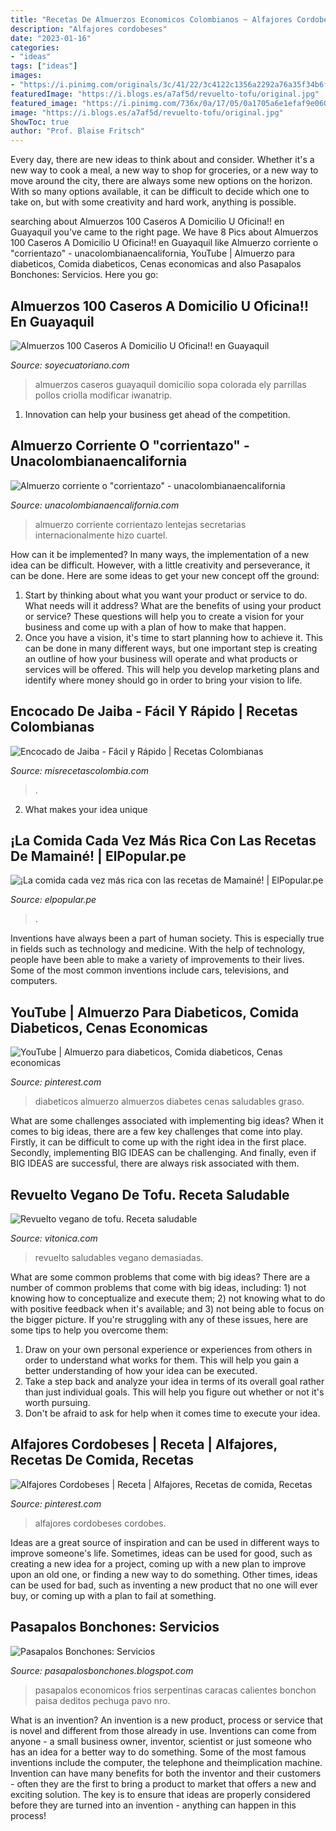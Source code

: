 ```yaml
---
title: "Recetas De Almuerzos Economicos Colombianos ~ Alfajores Cordobeses"
description: "Alfajores cordobeses"
date: "2023-01-16"
categories:
- "ideas"
tags: ["ideas"]
images:
- "https://i.pinimg.com/originals/3c/41/22/3c4122c1356a2292a76a35f34b6f7776.jpg"
featuredImage: "https://i.blogs.es/a7af5d/revuelto-tofu/original.jpg"
featured_image: "https://i.pinimg.com/736x/0a/17/05/0a1705a6e1efaf9e060093bc2a319695.jpg"
image: "https://i.blogs.es/a7af5d/revuelto-tofu/original.jpg"
ShowToc: true
author: "Prof. Blaise Fritsch"
---
```



Every day, there are new ideas to think about and consider. Whether it's a new way to cook a meal, a new way to shop for groceries, or a new way to move around the city, there are always some new options on the horizon. With so many options available, it can be difficult to decide which one to take on, but with some creativity and hard work, anything is possible.

	

		
searching about Almuerzos 100 Caseros A Domicilio U Oficina!! en Guayaquil you've came to the right page. We have 8 Pics about Almuerzos 100 Caseros A Domicilio U Oficina!! en Guayaquil like Almuerzo corriente o &quot;corrientazo&quot; - unacolombianaencalifornia, YouTube | Almuerzo para diabeticos, Comida diabeticos, Cenas economicas and also Pasapalos Bonchones: Servicios. Here you go:
		
    
## Almuerzos 100 Caseros A Domicilio U Oficina!! En Guayaquil

<img loading=lazy src="https://i.soyecuatoriano.com/images/2018/0319/50117-almuerzos-100-caseros-a-domicilio-u-oficina-20180319142827879.jpg" onerror="this.onerror=null;this.src='https://tse3.mm.bing.net/th?id=OIP.5OPaiIDtMMdFIiSGnh-H-gHaE7&amp;pid=15.1';" alt="Almuerzos 100 Caseros A Domicilio U Oficina!! en Guayaquil">

_Source: soyecuatoriano.com_

>almuerzos caseros guayaquil domicilio sopa colorada ely parrillas pollos criolla modificar iwanatrip. 

	

1. Innovation can help your business get ahead of the competition.

    
## Almuerzo Corriente O &quot;corrientazo&quot; - Unacolombianaencalifornia

<img loading=lazy src="http://farm4.staticflickr.com/3734/10026891615_4c51730214_c.jpg" onerror="this.onerror=null;this.src='https://tse4.mm.bing.net/th?id=OIP.e01MVp-oXbjR3ZPqwF8aYQHaE8&amp;pid=15.1';" alt="Almuerzo corriente o &quot;corrientazo&quot; - unacolombianaencalifornia">

_Source: unacolombianaencalifornia.com_

>almuerzo corriente corrientazo lentejas secretarias internacionalmente hizo cuartel. 

	

How can it be implemented?
In many ways, the implementation of a new idea can be difficult. However, with a little creativity and perseverance, it can be done. Here are some ideas to get your new concept off the ground: 
1. Start by thinking about what you want your product or service to do. What needs will it address? What are the benefits of using your product or service? These questions will help you to create a vision for your business and come up with a plan of how to make that happen. 
2. Once you have a vision, it's time to start planning how to achieve it. This can be done in many different ways, but one important step is creating an outline of how your business will operate and what products or services will be offered. This will help you develop marketing plans and identify where money should go in order to bring your vision to life.

    
## Encocado De Jaiba - Fácil Y Rápido | Recetas Colombianas

<img loading=lazy src="https://misrecetascolombia.com/wp-content/uploads/2020/12/Receta-de-Encocado-de-Jaiba.jpg" onerror="this.onerror=null;this.src='https://tse2.mm.bing.net/th?id=OIP.Ek-QcxJQQ_damBFI01gzAQHaHa&amp;pid=15.1';" alt="Encocado de Jaiba - Fácil y Rápido | Recetas Colombianas">

_Source: misrecetascolombia.com_

>. 

	

2. What makes your idea unique 

    
## ¡La Comida Cada Vez Más Rica Con Las Recetas De Mamainé! | ElPopular.pe

<img loading=lazy src="http://www.elpopular.pe/sites/default/files/styles/img_620x465/public/imagen/2014/08/31/Noticia-109774-mama.jpg?itok=pcSS9mUs" onerror="this.onerror=null;this.src='https://tse1.mm.bing.net/th?id=OIP.tFFQEfVbVI5PG-Gg8CletAHaFj&amp;pid=15.1';" alt="¡La comida cada vez más rica con las recetas de Mamainé! | ElPopular.pe">

_Source: elpopular.pe_

>. 

	

Inventions have always been a part of human society. This is especially true in fields such as technology and medicine. With the help of technology, people have been able to make a variety of improvements to their lives. Some of the most common inventions include cars, televisions, and computers.

    
## YouTube | Almuerzo Para Diabeticos, Comida Diabeticos, Cenas Economicas

<img loading=lazy src="https://i.pinimg.com/736x/0a/17/05/0a1705a6e1efaf9e060093bc2a319695.jpg" onerror="this.onerror=null;this.src='https://tse3.mm.bing.net/th?id=OIP.Si855b8hADd3CmwGg9rVuAHaEK&amp;pid=15.1';" alt="YouTube | Almuerzo para diabeticos, Comida diabeticos, Cenas economicas">

_Source: pinterest.com_

>diabeticos almuerzo almuerzos diabetes cenas saludables graso. 

	

What are some challenges associated with implementing big ideas?
When it comes to big ideas, there are a few key challenges that come into play. Firstly, it can be difficult to come up with the right idea in the first place. Secondly, implementing BIG IDEAS can be challenging. And finally, even if BIG IDEAS are successful, there are always risk associated with them.

    
## Revuelto Vegano De Tofu. Receta Saludable

<img loading=lazy src="https://i.blogs.es/a7af5d/revuelto-tofu/original.jpg" onerror="this.onerror=null;this.src='https://tse2.mm.bing.net/th?id=OIP.MPimDmGo1KpnmsyIy1l6eQHaE7&amp;pid=15.1';" alt="Revuelto vegano de tofu. Receta saludable">

_Source: vitonica.com_

>revuelto saludables vegano demasiadas. 

	

What are some common problems that come with big ideas?
There are a number of common problems that come with big ideas, including: 1) not knowing how to conceptualize and execute them; 2) not knowing what to do with positive feedback when it's available; and 3) not being able to focus on the bigger picture. If you're struggling with any of these issues, here are some tips to help you overcome them: 
1) Draw on your own personal experience or experiences from others in order to understand what works for them. This will help you gain a better understanding of how your idea can be executed. 
2) Take a step back and analyze your idea in terms of its overall goal rather than just individual goals. This will help you figure out whether or not it's worth pursuing. 
3) Don't be afraid to ask for help when it comes time to execute your idea.

    
## Alfajores Cordobeses | Receta | Alfajores, Recetas De Comida, Recetas

<img loading=lazy src="https://i.pinimg.com/originals/3c/41/22/3c4122c1356a2292a76a35f34b6f7776.jpg" onerror="this.onerror=null;this.src='https://tse2.mm.bing.net/th?id=OIP.pIx8HLMRR8co51SqMy2mBwHaD4&amp;pid=15.1';" alt="Alfajores Cordobeses | Receta | Alfajores, Recetas de comida, Recetas">

_Source: pinterest.com_

>alfajores cordobeses cordobes. 

	

Ideas are a great source of inspiration and can be used in different ways to improve someone's life. Sometimes, ideas can be used for good, such as creating a new idea for a project, coming up with a new plan to improve upon an old one, or finding a new way to do something. Other times, ideas can be used for bad, such as inventing a new product that no one will ever buy, or coming up with a plan to fail at something.

    
## Pasapalos Bonchones: Servicios

<img loading=lazy src="https://3.bp.blogspot.com/-KavkFlykeYw/T86KGrYhY6I/AAAAAAAAABc/dvmZKWpDbD8/s1600/P1020701.JPG" onerror="this.onerror=null;this.src='https://tse2.mm.bing.net/th?id=OIP.zNRhxdeJ5yueSNrFGuZKygHaEK&amp;pid=15.1';" alt="Pasapalos Bonchones: Servicios">

_Source: pasapalosbonchones.blogspot.com_

>pasapalos economicos frios serpentinas caracas calientes bonchon paisa deditos pechuga pavo nro. 

	

What is an invention?
An invention is a new product, process or service that is novel and different from those already in use. Inventions can come from anyone - a small business owner, inventor, scientist or just someone who has an idea for a better way to do something. Some of the most famous inventions include the computer, the telephone and theimplication machine. 
Invention can have many benefits for both the inventor and their customers - often they are the first to bring a product to market that offers a new and exciting solution. The key is to ensure that ideas are properly considered before they are turned into an invention - anything can happen in this process!

